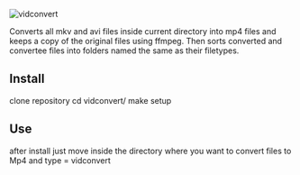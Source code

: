 ![vidconvert](https://user-images.githubusercontent.com/27766253/160253939-f81984b1-5122-4873-9ba4-c118198f9410.png)

Converts all mkv and avi files inside current directory into mp4 files and keeps a copy
of the original files using ffmpeg. Then sorts converted and convertee files into folders named the same as their filetypes.

## Install
clone repository
cd vidconvert/
make setup

## Use
after install just move inside the directory where you want to convert files to Mp4 and type = vidconvert
